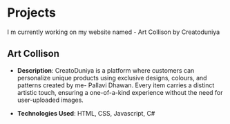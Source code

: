 # Projects
I m currently working on my website named - Art Collison by Creatoduniya

## Art Collison

- **Description**: CreatoDuniya is a platform where customers can personalize unique products using exclusive designs, colours, and patterns created by me- Pallavi Dhawan.
Every item carries a distinct artistic touch, ensuring a one-of-a-kind experience without the need for user-uploaded images.

- **Technologies Used**: HTML, CSS, Javascript, C#


